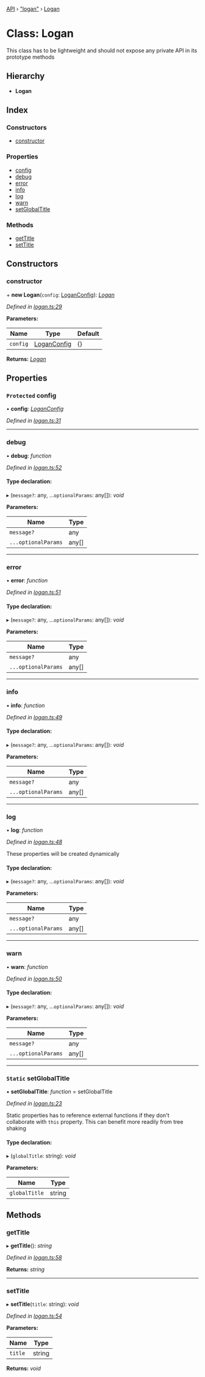 [API](../README.md) › ["logan"](../modules/_logan_.md) › [Logan](_logan_.logan.md)

# Class: Logan


This class has to be lightweight and should not expose any private API
in its prototype methods

## Hierarchy

* **Logan**

## Index

### Constructors

* [constructor](_logan_.logan.md#constructor)

### Properties

* [config](_logan_.logan.md#protected-config)
* [debug](_logan_.logan.md#debug)
* [error](_logan_.logan.md#error)
* [info](_logan_.logan.md#info)
* [log](_logan_.logan.md#log)
* [warn](_logan_.logan.md#warn)
* [setGlobalTitle](_logan_.logan.md#static-setglobaltitle)

### Methods

* [getTitle](_logan_.logan.md#gettitle)
* [setTitle](_logan_.logan.md#settitle)

## Constructors

###  constructor

\+ **new Logan**(`config`: [LoganConfig](../interfaces/_types_.loganconfig.md)): *[Logan](_logan_.logan.md)*

*Defined in [logan.ts:29](https://github.com/ciklum-digital/logan/blob/af9fe3e/packages/core/src/logan.ts#L29)*

**Parameters:**

Name | Type | Default |
------ | ------ | ------ |
`config` | [LoganConfig](../interfaces/_types_.loganconfig.md) |  {} |

**Returns:** *[Logan](_logan_.logan.md)*

## Properties

### `Protected` config

• **config**: *[LoganConfig](../interfaces/_types_.loganconfig.md)*

*Defined in [logan.ts:31](https://github.com/ciklum-digital/logan/blob/af9fe3e/packages/core/src/logan.ts#L31)*

___

###  debug

• **debug**: *function*

*Defined in [logan.ts:52](https://github.com/ciklum-digital/logan/blob/af9fe3e/packages/core/src/logan.ts#L52)*

#### Type declaration:

▸ (`message?`: any, ...`optionalParams`: any[]): *void*

**Parameters:**

Name | Type |
------ | ------ |
`message?` | any |
`...optionalParams` | any[] |

___

###  error

• **error**: *function*

*Defined in [logan.ts:51](https://github.com/ciklum-digital/logan/blob/af9fe3e/packages/core/src/logan.ts#L51)*

#### Type declaration:

▸ (`message?`: any, ...`optionalParams`: any[]): *void*

**Parameters:**

Name | Type |
------ | ------ |
`message?` | any |
`...optionalParams` | any[] |

___

###  info

• **info**: *function*

*Defined in [logan.ts:49](https://github.com/ciklum-digital/logan/blob/af9fe3e/packages/core/src/logan.ts#L49)*

#### Type declaration:

▸ (`message?`: any, ...`optionalParams`: any[]): *void*

**Parameters:**

Name | Type |
------ | ------ |
`message?` | any |
`...optionalParams` | any[] |

___

###  log

• **log**: *function*

*Defined in [logan.ts:48](https://github.com/ciklum-digital/logan/blob/af9fe3e/packages/core/src/logan.ts#L48)*

These properties will be created dynamically

#### Type declaration:

▸ (`message?`: any, ...`optionalParams`: any[]): *void*

**Parameters:**

Name | Type |
------ | ------ |
`message?` | any |
`...optionalParams` | any[] |

___

###  warn

• **warn**: *function*

*Defined in [logan.ts:50](https://github.com/ciklum-digital/logan/blob/af9fe3e/packages/core/src/logan.ts#L50)*

#### Type declaration:

▸ (`message?`: any, ...`optionalParams`: any[]): *void*

**Parameters:**

Name | Type |
------ | ------ |
`message?` | any |
`...optionalParams` | any[] |

___

### `Static` setGlobalTitle

▪ **setGlobalTitle**: *function* =  setGlobalTitle

*Defined in [logan.ts:23](https://github.com/ciklum-digital/logan/blob/af9fe3e/packages/core/src/logan.ts#L23)*

Static properties has to reference external functions if they don't
collaborate with `this` property. This can benefit more readily from
tree shaking

#### Type declaration:

▸ (`globalTitle`: string): *void*

**Parameters:**

Name | Type |
------ | ------ |
`globalTitle` | string |

## Methods

###  getTitle

▸ **getTitle**(): *string*

*Defined in [logan.ts:58](https://github.com/ciklum-digital/logan/blob/af9fe3e/packages/core/src/logan.ts#L58)*

**Returns:** *string*

___

###  setTitle

▸ **setTitle**(`title`: string): *void*

*Defined in [logan.ts:54](https://github.com/ciklum-digital/logan/blob/af9fe3e/packages/core/src/logan.ts#L54)*

**Parameters:**

Name | Type |
------ | ------ |
`title` | string |

**Returns:** *void*